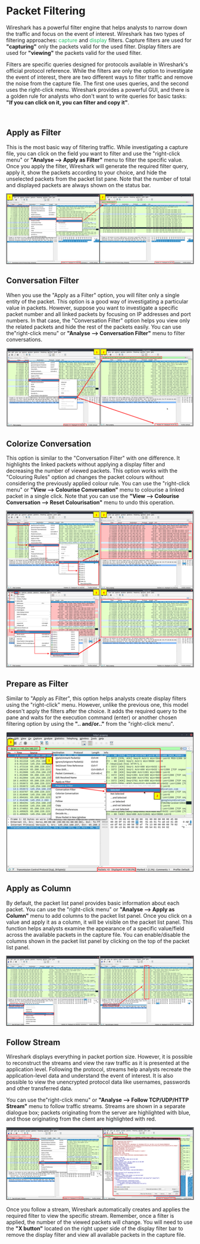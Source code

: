 # Packet Filtering

Wireshark has a powerful filter engine that helps analysts to narrow down the traffic and focus on the event of interest. Wireshark has two types of filtering approaches: <span style="color: #2dc26b;">capture</span> and <span style="color: #2dc26b;">display</span> filters. Capture filters are used for **"capturing"** only the packets valid for the used filter. Display filters are used for **"viewing"** the packets valid for the used filter.

Filters are specific queries designed for protocols available in Wireshark's official protocol reference. While the filters are only the option to investigate the event of interest, there are two different ways to filter traffic and remove the noise from the capture file. The first one uses queries, and the second uses the right-click menu. Wireshark provides a powerful GUI, and there is a golden rule for analysts who don't want to write queries for basic tasks: **"If you can click on it, you can filter and copy it"**.

&nbsp;

## Apply as Filter

This is the most basic way of filtering traffic. While investigating a capture file, you can click on the field you want to filter and use the "right-click menu" or **"Analyse --> Apply as Filter"** menu to filter the specific value. Once you apply the filter, Wireshark will generate the required filter query, apply it, show the packets according to your choice, and hide the unselected packets from the packet list pane. Note that the number of total and displayed packets are always shown on the status bar.

![463abd0a5cad55831b54a37c17092505.png](../../_resources/463abd0a5cad55831b54a37c17092505.png)

## Conversation Filter

When you use the "Apply as a Filter" option, you will filter only a single entity of the packet. This option is a good way of investigating a particular value in packets. However, suppose you want to investigate a specific packet number and all linked packets by focusing on IP addresses and port numbers. In that case, the "Conversation Filter" option helps you view only the related packets and hide the rest of the packets easily. You can use the"right-click menu" or **"Analyse --> Conversation Filter"** menu to filter conversations.

![6b31a8581e560286aee74fb9a608dfc9.png](../../_resources/6b31a8581e560286aee74fb9a608dfc9.png)

## Colorize Conversation

This option is similar to the "Conversation Filter" with one difference. It highlights the linked packets without applying a display filter and decreasing the number of viewed packets. This option works with the "Colouring Rules" option ad changes the packet colours without considering the previously applied colour rule. You can use the "right-click menu" or **"View --> Colourise Conversation"** menu to colourise a linked packet in a single click. Note that you can use the **"View --> Colourise Conversation --> Reset Colourisation"** menu to undo this operation.

![b7a7ce6afa9c421e6bfaebac719d348c.png](../../_resources/b7a7ce6afa9c421e6bfaebac719d348c.png)

## Prepare as Filter

Similar to "Apply as Filter", this option helps analysts create display filters using the "right-click" menu. However, unlike the previous one, this model doesn't apply the filters after the choice. It adds the required query to the pane and waits for the execution command (enter) or another chosen filtering option by using the **".. and/or.."** from the "right-click menu".

![0291e6095277eaebf8f9a8f8df0f1ec6.png](../../_resources/0291e6095277eaebf8f9a8f8df0f1ec6.png)

## Apply as Column

By default, the packet list panel provides basic information about each packet. You can use the "right-click menu" or **"Analyse --> Apply as Column"** menu to add columns to the packet list panel. Once you click on a value and apply it as a column, it will be visible on the packet list panel. This function helps analysts examine the appearance of a specific value/field across the available packets in the capture file. You can enable/disable the columns shown in the packet list panel by clicking on the top of the packet list panel.

![8eac68abb9c10fccce114f6ad803a5dd.png](../../_resources/8eac68abb9c10fccce114f6ad803a5dd.png)

## Follow Stream

Wireshark displays everything in packet portion size. However, it is possible to reconstruct the streams and view the raw traffic as it is presented at the application level. Following the protocol, streams help analysts recreate the application-level data and understand the event of interest. It is also possible to view the unencrypted protocol data like usernames, passwords and other transferred data.

You can use the"right-click menu" or **"Analyse --> Follow TCP/UDP/HTTP Stream"** menu to follow traffic streams. Streams are shown in a separate dialogue box; packets originating from the server are highlighted with blue, and those originating from the client are highlighted with red.

![d578e89a1f4a526fb8ede6fdf1a5f1b5.png](../../_resources/d578e89a1f4a526fb8ede6fdf1a5f1b5.png)

Once you follow a stream, Wireshark automatically creates and applies the required filter to view the specific stream. Remember, once a filter is applied, the number of the viewed packets will change. You will need to use the **"X button"** located on the right upper side of the display filter bar to remove the display filter and view all available packets in the capture file.